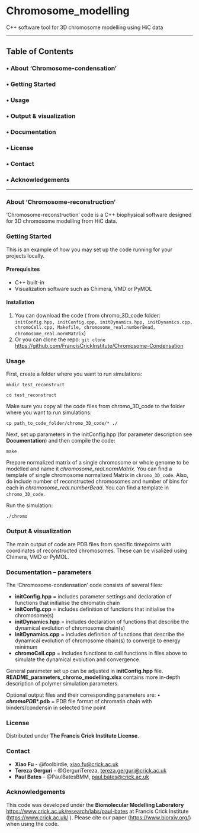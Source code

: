 # Chromosome_modelling
C++ software tool for 3D chromosome modelling using HiC data

--------------------------------
## Table of Contents

### •	 About ‘Chromosome-condensation’

### •	 Getting Started

### • Usage

### •	Output & visualization

### •	Documentation

### •	License

### •	Contact

### •	Acknowledgements

------------------------------------

### About ‘Chromosome-reconstruction’

‘Chromosome-reconstruction’ code is a C++ biophysical software designed for 3D chromosome modelling from HiC data. 


### Getting Started

This is an example of how you may set up the code running for your projects locally.

#### Prerequisites
-	C++ built-in
-	Visualization software such as Chimera, VMD or PyMOL

#### Installation
1.	You can download the code ( from chromo_3D_code folder: `initConfig.hpp, initConfig.cpp, initDynamics.hpp, initDynamics.cpp, chromoCell.cpp, Makefile, chromosome_real.numberBead, chromosome_real.normMatrix`)
2.	Or you can clone the repo: `git clone` https://github.com/FrancisCrickInstitute/Chromosome-Condensation


### Usage

First, create a folder where you want to run simulations:

`mkdir test_reconstruct`


`cd test_reconstruct`

Make sure you copy all the code files from chromo_3D_code to the folder where you want to run simulations:

`cp path_to_code_folder/chromo_3D_code/* ./ `

Next, set up parameters in the initConfig.hpp (for parameter description see **Documentation**) and then compile the code:

`make`

Prepare normalized matrix of a single chromosome or whole genome to be modelled and name it *_chromosome_real.normMatrix_*. You can find a template of single chromosome normalized Matrix in `chromo_3D_code`.
Also, do include number of reconstructed chromosomes and number of bins for each in *_chromosome_real.numberBead_*. You can find a template in `chromo_3D_code`.

Run the simulation:

`./chromo`


### Output & visualization

The main output of code are PDB files from specific timepoints with coordinates of reconstructed chromosomes. These can be visalized using Chimera, VMD or PyMOL.  


### Documentation – parameters 

The ‘Chromosome-condensation’ code consists of several files:

- **initConfig.hpp** = includes parameter settings and declaration of functions that initialise the chromatin chain
- **initConfig.cpp** = includes definition of functions that initialise the chromosome(s)
- **initDynamics.hpp** = includes declaration of functions that describe the dynamical evolution of chromosome chain(s)
- **initDynamics.cpp** = includes definition of functions that describe the dynamical evolution of chromosome chain(s) to converge to energy minimum
- **chromoCell.cpp** = includes functions to call functions in files above to simulate the dynamical evolution and convergence 

General parameter set up can be adjusted in **initConfig.hpp** file. **README_parameters_chromo_modelling.xlsx** contains more in-depth description of polymer simulation parameters.



Optional output files and their corresponding parameters are:
•	**_chromoPDB_*.pdb** = PDB file format of chromatin chain with binders/condensin in selected time point


### License
Distributed under **The Francis Crick Institute License**. 
 

### Contact
-	**Xiao Fu** - @foolbirdie, xiao.fu@crick.ac.uk
-	**Tereza Gerguri** - @GerguriTereza, tereza.gerguri@crick.ac.uk
-	**Paul Bates** - @PaulBatesBMM, paul.bates@crick.ac.uk


### Acknowledgements

This code was developed under the **Biomolecular Modelling Laboratory** https://www.crick.ac.uk/research/labs/paul-bates at Francis Crick Institute (https://www.crick.ac.uk/ ). 
Please cite our paper (https://www.biorxiv.org/) when using the code.

